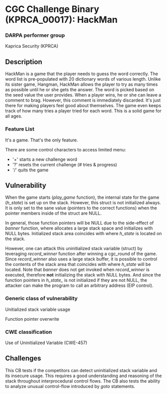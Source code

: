 # CGC Challenge Binary (KPRCA\_00017): HackMan

### DARPA performer group
Kaprica Security (KPRCA)

## Description

HackMan is a game that the player needs to guess the word correctly. The word list is pre-populated with 20 dictionary words of various length. Unlike its sister game, Hangman, HackMan allows the player to try as many times as possible until he or she gets the answer. The word is picked based on the seed value the user provides. When a player wins, he or she can leave a comment to brag. However, this comment is immediately discarded. It's just there for making players feel good about themselves. The game even keeps track of how many tries a player tried for each word. This is a solid game for all ages.

### Feature List

It's a game. That's the only feature.

There are some control characters to access limited menu:

  - '+' starts a new challenge word
  - '?' resets the current challenge (# tries & progress)
  - '/' quits the game

## Vulnerability

When the game starts (*play_game* function), the internal state for the game (*h_state*) is set up on the stack. However, this struct is not initialized always. It is only set to the sane value (pointers to the correct functions) when the pointer members inside of the struct are NULL.

In general, those function pointers will be NULL due to the side-effect of *banner* function, where allocates a large stack space and initializes with NULL bytes. Initialized stack area coincides with where *h_state* is located on the stack.

However, one can attack this uninitialized stack variable (struct) by leveraging *record_winner* function after winning a cgc_round of the game. Since *record_winner* also uses a large stack buffer, it is possible to control the contents of the stack  area that coincides with where *h_state* will be located. Note that *banner* does not get invoked when *record_winner* is executed, therefore **not** initializing the stack with NULL bytes. And since the function pointers in *h_state_* is not initialized if they are not NULL, the attacker can make the program to call an arbitrary address (EIP control).

### Generic class of vulnerability

Unitialized stack variable usage

Function pointer overwrite

### CWE classification

Use of Uninitialized Variable (CWE-457)

## Challenges

This CB tests if the competitors can detect uninitialized stack variable and its insecure usage. This requires a good understanding and reasoning of the stack throughout interprocedural control flows. The CB also tests the ability to analyze unusual control-flow introduced by *goto* statements. 
